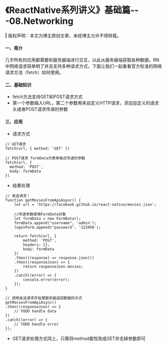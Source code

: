 # 《ReactNative系列讲义》基础篇---08.Networking
**|** 版权声明：本文为博主原创文章，未经博主允许不得转载。
#### 一、简介
几乎所有的应用都需要和服务器端进行交互，以此从服务器端获取各种数据。RN中网络请求简单明了并且支持多种请求方式。下面让我们一起看看官方标准的网络请求方法（fetch）如何使用。
#### 二、基础知识
* fetch方法支持GET和POST请求方式
* 第一个参数输入URL，第二个参数用来自定义HTTP请求，添加自定义的请求头或者POST请求传递的参数

#### 三、应用
* 请求方式

```
// GET请求
fetch(url, { method: 'GET' })

// POST请求 formData为表单格式传递的参数
fetch(url, {
  method: 'POST',
  body: formData
})
```

* 结果处理
 
```
// 发送请求！
function getMoviesFromApiAsync() {
    let url = 'https://facebook.github.io/react-native/movies.json';
    
    //传递参数使用FormData对象
    let formData = new FormData();
    formData.append("username", 'admin');
    loginForm.append("password", '123456'); 

    return fetch(url, {
        method: 'POST',
        headers: {},
        body: formData    
    })
    .then((response) => response.json())
    .then((responseJson) => {
        return responseJson.movies;
    })
    .catch((error) => {
        console.error(error);
    });
}

// 调用发送请求并处理服务器返回数据的方式
getMoviesFromApiAsync()
.then((responseJson) => {
    // TODO handle data
})
.catch((error) => {
    // TODO handle error
});
```

* GET请求处理方式同上，只需将method属性改成GET并去掉参数即可


